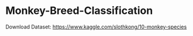 # Monkey-Breed-Classification

Download Dataset: 
 https://www.kaggle.com/slothkong/10-monkey-species
